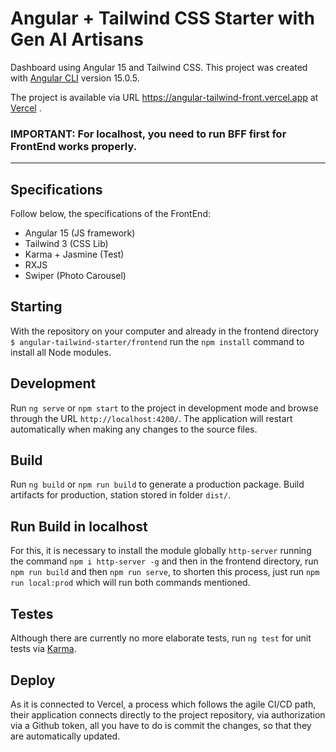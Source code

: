 # Angular + Tailwind CSS Starter with Gen AI Artisans
Dashboard using Angular 15 and Tailwind CSS. This project was created with [Angular CLI](https://github.com/angular/angular-cli) version 15.0.5.

The project is available via URL https://angular-tailwind-front.vercel.app at [Vercel](https://vercel.com/) .

### **IMPORTANT**: For localhost, you need to run BFF first for FrontEnd works properly.
---
## Specifications
Follow below, the specifications of the FrontEnd:

* Angular 15 (JS framework)
* Tailwind 3 (CSS Lib)
* Karma + Jasmine (Test)
* RXJS
* Swiper (Photo Carousel)

## Starting
With the repository on your computer and already in the frontend directory `$ angular-tailwind-starter/frontend` run the `npm install` command to install all Node modules.

## Development
Run `ng serve` or `npm start` to the project in development mode and browse through the URL `http://localhost:4200/`. The application will restart automatically when making any changes to the source files.

## Build
Run `ng build` or `npm run build` to generate a production package. Build artifacts for production, station stored in folder `dist/`.

## Run Build in localhost
For this, it is necessary to install the module globally `http-server` running the command `npm i http-server -g` and then in the frontend directory, run `npm run build` and then `npm run serve`, to shorten this process, just run `npm run local:prod` which will run both commands mentioned.

## Testes
Although there are currently no more elaborate tests, run `ng test` for unit tests via [Karma](https://karma-runner.github.io).

## Deploy
As it is connected to Vercel, a process which follows the agile CI/CD path, their application connects directly to the project repository, via authorization via a Github token, all you have to do is commit the changes, so that they are automatically updated.
